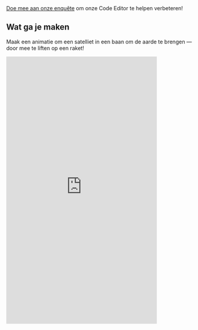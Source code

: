 <div class="c-survey-banner" style="width:100%">
  <a class="c-survey-banner__link" href="https://form.raspberrypi.org/f/code-editor-feedback" target="_blank">Doe mee aan onze enquête</a> om onze Code Editor te helpen verbeteren!
</div>

## Wat ga je maken

Maak een animatie om een satelliet in een baan om de aarde te brengen — door mee te liften op een raket!



<iframe src="https://editor.raspberrypi.org/en/embed/viewer/rocket-launch-example" width="400" height="710" frameborder="0" marginwidth="0" marginheight="0" allowfullscreen>
</iframe>

